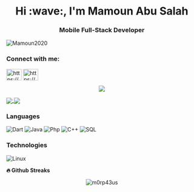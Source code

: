 <h1 align="center">Hi :wave:, I'm Mamoun Abu Salah</h1>
<h3 align="center">Mobile Full-Stack Developer</h3>
<p align="left"> <img src="https://komarev.com/ghpvc/?username=Mamoun2020&label=Profile%20views&color=0e75b6&style=flat" alt="Mamoun2020" /> </p>
<h3 align="left">Connect with me:</h3>
<p align="left">
<a href="https://www.linkedin.com/in/mamounabusalah/" target="blank"><img align="center" src="https://raw.githubusercontent.com/rahuldkjain/github-profile-readme-generator/master/src/images/icons/Social/linked-in-alt.svg" alt="https://www.linkedin.com/in/mamounabusalah/" height="30" width="40" /></a>
<a href="https://fb.com/https://www.facebook.com/mamounabosalah/" target="blank"><img align="center" src="https://raw.githubusercontent.com/rahuldkjain/github-profile-readme-generator/master/src/images/icons/Social/facebook.svg" alt="https://www.facebook.com/mamounabosalah/" height="30" width="40" /></a>

<p align='center'>
    <img src="https://gidigi.com/cdn/love.gif">
</p>

<a href="https://github-readme-stats.vercel.app/api?username=Mamoun2020&count_private=true&show_icons=true&theme=chartreuse-dark">
  <img align="center" src="https://github-readme-stats.vercel.app/api?username=Mamoun2020&bg_color=30,e96443,904e95&title_color=fff&text_color=fff" />
</a>
<a href="https://github.com/m0rp43us">
  <img align="center" src="https://github-readme-stats.vercel.app/api/top-langs/?username=Mamoun2020&bg_color=30,e96443,904e95&title_color=fff&text_color=fff" />
</a>

### Languages
![Dart](https://img.shields.io/badge/-Dart-000?&logo=Dart)
![Java](https://img.shields.io/badge/-Java-000?&logo=Java)
![Php](https://img.shields.io/badge/-Php-000?&logo=Php)
![C++](https://img.shields.io/badge/-C++-000?&logo=c%2b%2b&logoColor=00599C)
![SQL](https://img.shields.io/badge/-SQL-000?&logo=MySQL)

### Technologies
![Linux](https://img.shields.io/badge/-Linux-000?&logo=Linux)




<b>🔥 Github Streaks</b>
<p align="center"><img src="https://github-readme-streak-stats.herokuapp.com/?user=Mamoun2020&theme=black-ice&hide_border=true&stroke=0000&background=0D1117&ring=e05397&fire=e05397&currStreakLabel=e05397&bg_color=30,e96443,904e95&title_color=fff&text_color=fff" alt="m0rp43us" /></p>
